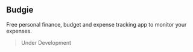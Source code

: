 ## Budgie

Free personal finance, budget and expense tracking app to monitor your expenses.

> Under Development